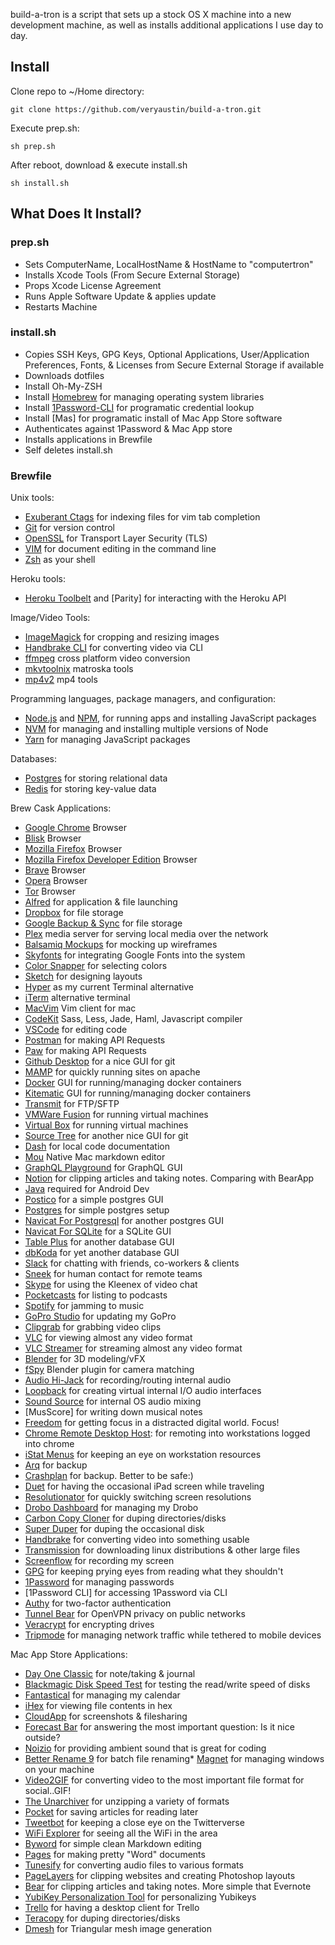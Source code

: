 build-a-tron is a script that sets up a stock OS X machine into a new development machine, as well as installs additional applications I use day to day.

## Install

Clone repo to ~/Home directory:

```
git clone https://github.com/veryaustin/build-a-tron.git
```

Execute prep.sh:

```
sh prep.sh
```

After reboot, download & execute install.sh

```
sh install.sh
```

## What Does It Install?

### prep.sh

* Sets ComputerName, LocalHostName & HostName to "computertron"
* Installs Xcode Tools (From Secure External Storage)
* Props Xcode License Agreement
* Runs Apple Software Update & applies update
* Restarts Machine

### install.sh

* Copies SSH Keys, GPG Keys, Optional Applications, User/Application Preferences, Fonts, & Licenses from Secure External Storage if available
* Downloads dotfiles
* Install Oh-My-ZSH
* Install [Homebrew] for managing operating system libraries
* Install [1Password-CLI] for programatic credential lookup
* Install [Mas] for programatic install of Mac App Store software
* Authenticates against 1Password & Mac App store
* Installs applications in Brewfile
* Self deletes install.sh

### Brewfile

Unix tools:

* [Exuberant Ctags] for indexing files for vim tab completion
* [Git] for version control
* [OpenSSL] for Transport Layer Security (TLS)
* [VIM] for document editing in the command line
* [Zsh] as your shell

Heroku tools:

* [Heroku Toolbelt] and [Parity] for interacting with the Heroku API

Image/Video Tools:

* [ImageMagick] for cropping and resizing images
* [Handbrake CLI] for converting video via CLI
* [ffmpeg] cross platform video conversion
* [mkvtoolnix] matroska tools
* [mp4v2] mp4 tools

Programming languages, package managers, and configuration:

* [Node.js] and [NPM], for running apps and installing JavaScript packages
* [NVM] for managing and installing multiple versions of Node
* [Yarn] for managing JavaScript packages

Databases:

* [Postgres] for storing relational data
* [Redis] for storing key-value data

Brew Cask Applications:

* [Google Chrome] Browser
* [Blisk] Browser
* [Mozilla Firefox] Browser
* [Mozilla Firefox Developer Edition] Browser
* [Brave] Browser
* [Opera] Browser
* [Tor] Browser
* [Alfred] for application & file launching
* [Dropbox] for file storage
* [Google Backup & Sync] for file storage
* [Plex] media server for serving local media over the network
* [Balsamiq Mockups] for mocking up wireframes
* [Skyfonts] for integrating Google Fonts into the system
* [Color Snapper] for selecting colors
* [Sketch] for designing layouts
* [Hyper] as my current Terminal alternative
* [iTerm] alternative terminal
* [MacVim] Vim client for mac
* [CodeKit] Sass, Less, Jade, Haml, Javascript compiler
* [VSCode] for editing code
* [Postman] for making API Requests
* [Paw] for making API Requests
* [Github Desktop] for a nice GUI for git
* [MAMP] for quickly running sites on apache
* [Docker] GUI for running/managing docker containers
* [Kitematic] GUI for running/managing docker containers
* [Transmit] for FTP/SFTP
* [VMWare Fusion] for running virtual machines
* [Virtual Box] for running virtual machines
* [Source Tree] for another nice GUI for git
* [Dash] for local code documentation
* [Mou] Native Mac markdown editor
* [GraphQL Playground] for GraphQL GUI
* [Notion] for clipping articles and taking notes. Comparing with BearApp
* [Java] required for Android Dev
* [Postico] for a simple postgres GUI
* [Postgres] for simple postgres setup
* [Navicat For Postgresql] for another postgres GUI
* [Navicat For SQLite] for a SQLite GUI
* [Table Plus] for another database GUI
* [dbKoda] for yet another database GUI
* [Slack] for chatting with friends, co-workers & clients
* [Sneek] for human contact for remote teams
* [Skype] for using the Kleenex of video chat
* [Pocketcasts] for listing to podcasts
* [Spotify] for jamming to music
* [GoPro Studio] for updating my GoPro
* [Clipgrab] for grabbing video clips
* [VLC] for viewing almost any video format
* [VLC Streamer] for streaming almost any video format
* [Blender] for 3D modeling/vFX
* [fSpy] Blender plugin for camera matching
* [Audio Hi-Jack] for recording/routing internal audio
* [Loopback] for creating virtual internal I/O audio interfaces
* [Sound Source] for internal OS audio mixing
* [MusScore] for writing down musical notes
* [Freedom] for getting focus in a distracted digital world. Focus!
* [Chrome Remote Desktop Host]: for remoting into workstations logged into chrome
* [iStat Menus] for keeping an eye on workstation resources
* [Arq] for backup
* [Crashplan] for backup. Better to be safe:)
* [Duet] for having the occasional iPad screen while traveling
* [Resolutionator] for quickly switching screen resolutions
* [Drobo Dashboard] for managing my Drobo
* [Carbon Copy Cloner] for duping directories/disks
* [Super Duper] for duping the occasional disk
* [Handbrake] for converting video into something usable
* [Transmission] for downloading linux distributions & other large files
* [Screenflow] for recording my screen
* [GPG] for keeping prying eyes from reading what they shouldn't
* [1Password] for managing passwords
* [1Password CLI] for accessing 1Password via CLI
* [Authy] for two-factor authentication
* [Tunnel Bear] for OpenVPN privacy on public networks
* [Veracrypt] for encrypting drives
* [Tripmode] for managing network traffic while tethered to mobile devices

Mac App Store Applications:

* [Day One Classic] for note/taking & journal
* [Blackmagic Disk Speed Test] for testing the read/write speed of disks
* [Fantastical] for managing my calendar
* [iHex] for viewing file contents in hex
* [CloudApp] for screenshots & filesharing
* [Forecast Bar] for answering the most important question: Is it nice outside?
* [Noizio] for providing ambient sound that is great for coding
* [Better Rename 9] for batch file renaming* [Magnet] for managing windows on your machine
* [Video2GIF] for converting video to the most important file format for social..GIF!
* [The Unarchiver] for unzipping a variety of formats
* [Pocket] for saving articles for reading later
* [Tweetbot] for keeping a close eye on the Twitterverse
* [WiFi Explorer] for seeing all the WiFi in the area
* [Byword] for simple clean Markdown editing
* [Pages] for making pretty "Word" documents
* [Tunesify] for converting audio files to various formats
* [PageLayers] for clipping websites and creating Photoshop layouts
* [Bear] for clipping articles and taking notes. More simple that Evernote
* [YubiKey Personalization Tool] for personalizing Yubikeys
* [Trello] for having a desktop client for Trello
* [Teracopy] for duping directories/disks
* [Dmesh] for Triangular mesh image generation

[exuberant ctags]: http://ctags.sourceforge.net/
[heroku toolbelt]: https://toolbelt.heroku.com/
[homebrew]: http://brew.sh/
[imagemagick]: http://www.imagemagick.org/
[handbrake cli]: https://handbrake.fr/docs/en/latest/cli/cli-options.html
[ffmpeg]: https://www.ffmpeg.org/
[mkvtoolnix]: https://mkvtoolnix.download/
[mp4v2]: https://github.com/pcwalton/mp4v2
[node.js]: http://nodejs.org/
[npm]: https://www.npmjs.org/
[postgres]: http://www.postgresql.org/
[git]: https://git-scm.com
[vim]: https://www.vim.org
[heroku toolbelt]: https://toolbelt.heroku.com/
[rbenv]: https://github.com/sstephenson/rbenv
[yarn]: https://yarnpkg.com/en/
[redis]: http://redis.io/
[openssl]: https://www.openssl.org/
[zsh]: http://www.zsh.org/
[nvm]: https://github.com/creationix/nvm


[google chrome]: https://www.google.com/chrome/
[blisk]: https://blisk.io/
[mozilla firefox]: https://www.mozilla.org/en-US/firefox/new/
[mozilla firefox developer edition]: https://www.mozilla.org/en-US/firefox/developer/
[brave]: https://brave.com
[opera]: https://www.opera.com/
[tor]: https://www.torproject.org/projects/torbrowser.html
[alfred]: https://www.alfredapp.com/
[dropbox]: http://dropbox.com/
[Google Backup & Sync]: https://www.google.com/drive/download/
[plex]: https://www.plex.tv/
[balsamiq mockups]: https://balsamiq.com/products/mockups/
[skyfonts]: http://skyfonts.com/
[color snapper]: http://colorsnapper.com/
[sketch]: https://www.sketchapp.com/
[dmesh]: http://dmesh.thedofl.com/
[iconjar]: https://geticonjar.com
[hyper]: https://hyper.is/
[iterm]: https://www.iterm2.com/
[macvim]: https://github.com/b4winckler/macvim/releases
[codekit]: https://incident57.com/codekit/
[vscode]: https://code.visualstudio.com/
[postman]: https://www.getpostman.com/
[paw]: https://paw.cloud/
[github desktop]: https://desktop.github.com/
[mamp]: https://www.mamp.info/en/
[docker]: https://www.docker.com/
[kitematic]: https://kitematic.com/
[transmit]: https://panic.com/transmit/
[vmware fusion]: https://www.vmware.com/products/fusion
[virtual box]: https://www.virtualbox.org/wiki/Downloads
[source tree]: https://www.sourcetreeapp.com/
[dash]: https://kapeli.com/dash
[mou]: http://25.io/mou/
[graphql playground]: https://www.apollographql.com/docs/apollo-server/testing/graphql-playground/
[notion]: https://notion.so
[java]: https://www.java.com/en/download/
[postico]: https://eggerapps.at/postico/
[postgres app]: http://postgresapp.com/
[navicat for postgresql]: http://www.navicat.com/products/navicat-for-postgresql/
[navicat for sqlite]: http://www.navicat.com/products/navicat-for-sqlite/
[table plus]: https://tableplus.com
[dbKoda]: https://www.dbkoda.com
[slack]: https://slack.com/
[sneek]: https://sneek.io
[skype]: http://skype.com/
[pocketcasts]: http://www.shiftyjelly.com/pocketcasts/
[spotify]: http://www.spotify.com/
[gopro studio]: http://shop.gopro.com/softwareandapp/gopro-studio/GoPro-Studio.html
[clipgrab]: https://clipgrab.org/
[vlc]: http://www.videolan.org/vlc/index.html
[vlc streamer]: http://hobbyistsoftware.com/vlcstreamer
[blender]: https://www.blender.org
[fspy]: https://fspy.io/
[audio hi-jack]: https://www.rogueamoeba.com/audiohijack/
[loopback]: https://www.rogueamoeba.com/loopback/
[sound source]: https://rogueamoeba.com/soundsource/
[musescore]: https://musescore.org
[freedom]: https://http://freedom.to
[chrome remote desktop host]: https://chrome.google.com/webstore/detail/chrome-remote-desktop/gbchcmhmhahfdphkhkmpfmihenigjmpp?hl=en
[istat menus]: https://bjango.com/mac/istatmenus/
[arq]: https://arqbackup.com
[crashplan]: http://www.code42.com/crashplan/
[duet]: http://www.duetdisplay.com/
[resolutionator]: http://manytricks.com/resolutionator/
[drobo dashboard]: http://www.drobo.com/
[carbon copy cloner]: https://bombich.com/
[super duper]: http://www.shirt-pocket.com/SuperDuper/SuperDuperDescription.html
[teracopy]: https://www.codesector.com/
[handbrake]: https://handbrake.fr/
[transmission]: http://www.transmissionbt.com/
[screenflow]: http://www.telestream.net/screenflow/overview.htm
[gpg]: https://gpgtools.org/
[1password]: https://1password.com/
[1password-cli]: https://support.1password.com/command-line/
[Authy]: https://authy.com
[tunnel bear]: https://www.tunnelbear.com/
[tripmode]: http://tripmode.ch/
[veracrypt]: https://veracrypt.codeplex.com/
[day one classic]: http://dayoneapp.com/
[blackmagic disk speed test]: https://itunes.apple.com/us/app/blackmagic-disk-speed-test/id425264550?mt=12
[fantastical]: https://flexibits.com/fantastical
[ihex]: https://itunes.apple.com/us/app/ihex-hex-editor/id909566003?mt=12
[cloudapp]: https://itunes.apple.com/us/app/cloudapp-capture-share-gifs-videos-screencasts/id417602904?mt=12
[forecast bar]: https://itunes.apple.com/us/app/forecast-bar-weather-radar-and-alerts/id982710545?mt=12
[noizio]: https://itunes.apple.com/us/app/noizio/id928871589?mt=12
[better rename 9]: https://itunes.apple.com/us/app/better-rename-9/id414209656?mt=12
[magnet]: https://itunes.apple.com/us/app/magnet/id441258766?mt=12
[video2gif]: https://itunes.apple.com/us/app/video2gif/id672062950?mt=12
[the unarchiver]: https://itunes.apple.com/us/app/the-unarchiver/id425424353?mt=12
[pocket]: https://itunes.apple.com/us/app/pocket/id568494494?mt=12
[tweetbot]: https://tapbots.com/tweetbot/mac/
[wifi explorer]: https://itunes.apple.com/us/app/wifi-explorer/id494803304?mt=12
[byword]: https://itunes.apple.com/us/app/byword/id420212497?mt=12
[pages]: https://itunes.apple.com/us/app/pages/id409201541?mt=12
[tunesify]: https://itunes.apple.com/us/app/tunesify/id412675054?mt=12
[pagelayers]: https://itunes.apple.com/us/app/page-layers-website-screenshots-with-layers/id437835477?mt=12
[bear]: https://itunes.apple.com/us/app/bear-beautiful-writing-app-for-notes-and-prose/id1091189122?mt=12
[yubikey personalization tool]: https://itunes.apple.com/us/app/yubikey-personalization-tool/id638161122?mt=12
[trello]: https://itunes.apple.com/us/app/trello/id1278508951?mt=12
